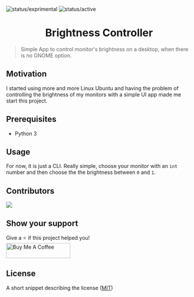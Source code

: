 ![status/exprimental](https://img.shields.io/badge/STATUS-EXPERIMENTAL-%237C3AED?style=flat-square)
![status/active](https://img.shields.io/badge/STATUS-ACTIVE-%23059669?style=flat-square)


<h1 align="center">Brightness Controller</h1>

> Simple App to control monitor's brightness on a desktop, when there is no GNOME option.

## Motivation

I started using more and more Linux Ubuntu and having the problem of controlling the brightness of my monitors with a simple UI app made me start this project.

## Prerequisites

- Python 3

## Usage

For now, it is just a CLI. Really simple, choose your monitor with an `int` number and then choose the the brightness between `0` and `1`.

## Contributors

[![](https://github.com/rerf19.png?size=50)](https://github.com/rerf19)

## Show your support

Give a ⭐️ if this project helped you! <br>
<a href="https://www.buymeacoffee.com/rerf19" target="_blank"><img src="https://cdn.buymeacoffee.com/buttons/default-orange.png" alt="Buy Me A Coffee" height="41" width="174"></a>

## License

A short snippet describing the license ([MIT](http://opensource.org/licenses/mit-license.php))
